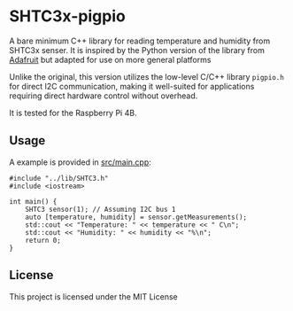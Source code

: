 # SHTC3x-pigpio
A bare minimum C++ library for reading temperature and humidity from SHTC3x senser. It is inspired by the Python version of the library from [Adafruit](https://github.com/adafruit/Adafruit_CircuitPython_SHTC3/) but adapted for use on more general platforms

Unlike the original, this version utilizes the low-level C/C++ library `pigpio.h`  for direct I2C communication, making it well-suited for applications requiring direct hardware control without overhead.

It is tested for the Raspberry Pi 4B.

## Usage

A example is provided in [src/main.cpp](src/main.cpp):
```
#include "../lib/SHTC3.h"
#include <iostream>

int main() {
    SHTC3 sensor(1); // Assuming I2C bus 1
    auto [temperature, humidity] = sensor.getMeasurements();
    std::cout << "Temperature: " << temperature << " C\n";
    std::cout << "Humidity: " << humidity << "%\n";
    return 0;
}
```
## License
This project is licensed under the MIT License

